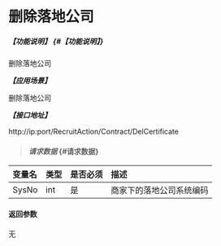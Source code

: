 # 删除落地公司
##### _【功能说明】_ {#【功能说明】}

删除落地公司


_**【应用场景】**_

删除落地公司


_**【接口地址】**_

http://ip:port/RecruitAction/Contract/DelCertificate

> #### _请求数据_ {#请求数据}

| 变量名 | 类型 | 是否必须 | 描述 |
| :--- | :--- | :--- | :--- |
| SysNo| int | 是 | 商家下的落地公司系统编码 |



#### 返回参数

无
